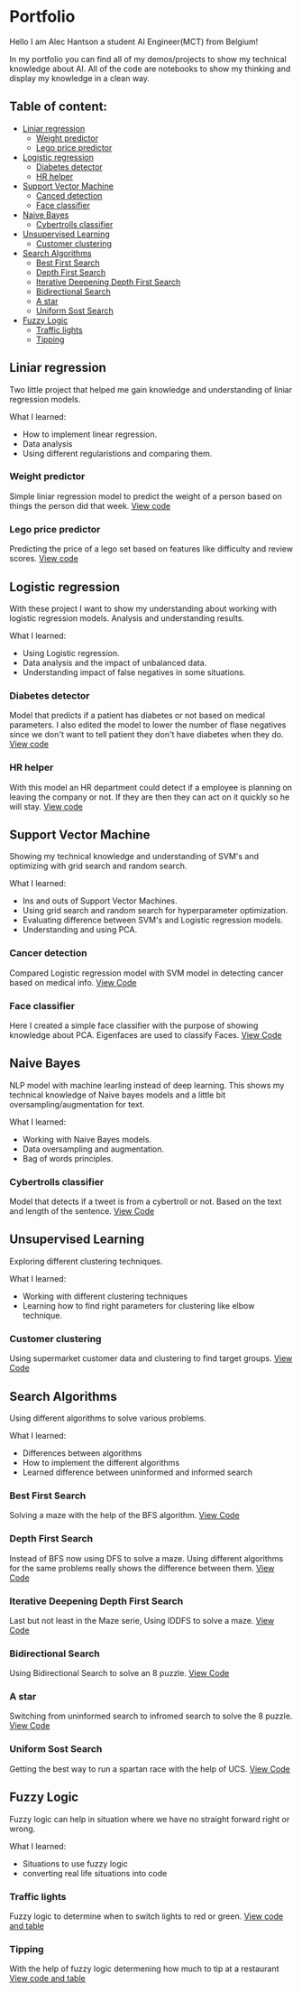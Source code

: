 # Portfolio
Hello I am Alec Hantson a student AI Engineer(MCT) from Belgium!

In my portfolio you can find all of my demos/projects to show my technical knowledge about AI. All of the code are notebooks to show my thinking and display my knowledge in a clean way.

## Table of content:
  - [Liniar regression](#liniar-regression)
    -  [Weight predictor](#weight-predictor)
    -  [Lego price predictor](#lego-price-predictor)
  - [Logistic regression](#logistic-regression)
    - [Diabetes detector](#diabetes-detector)
    - [HR helper](#hr-helper)
  - [Support Vector Machine](#support-vector-machine)
    - [Canced detection](#cancer-detection) 
    - [Face classifier](#face-classifier)
  - [Naive Bayes](#naive-bayes)
    - [Cybertrolls classifier](#cybertrolls-classifier)
  - [Unsupervised Learning](#unsupervised-learning)
    - [Customer clustering](#customer-clustering)
  - [Search Algorithms](#search-algorithms)
    - [Best First Search](#best-first-search)  
    - [Depth First Search](#depth-first-search)
    - [Iterative Deepening Depth First Search](#iterative-deepening-depth-first-search)
    - [Bidirectional Search](#bidirectional-search)
    - [A star](#a-star)
    - [Uniform Sost Search](#uniform-cost-search)
  - [Fuzzy Logic](#fuzzy-logic)
    - [Traffic lights](#traffic-lights) 
    - [Tipping](#tipping) 
   
## Liniar regression
Two little project that helped me gain knowledge and understanding of liniar regression models.

What I learned:
  - How to implement linear regression.
  - Data analysis
  - Using different regularistions and comparing them.

### Weight predictor
Simple liniar regression model to predict the weight of a person based on things the person did that week. [View code](https://github.com/HantsonAlec/Portfolio/blob/main/LinearRegression/Linear_Regression_weight_prediction.ipynb)
### Lego price predictor
Predicting the price of a lego set based on features like difficulty and review scores. [View code](https://github.com/HantsonAlec/Portfolio/blob/main/LinearRegression/Linear_Regression_lego_price_prediction.ipynb)

## Logistic regression
With these project I want to show my understanding about working with logistic regression models. Analysis and understanding results.

What I learned:
  - Using Logistic regression.
  - Data analysis and the impact of unbalanced data.
  - Understanding impact of false negatives in some situations.

### Diabetes detector
Model that predicts if a patient has diabetes or not based on medical parameters. I also edited the model to lower the number of flase negatives since we don't want to tell patient they don't have diabetes when they do. [View code](https://github.com/HantsonAlec/Portfolio/blob/main/LogisticRegression/Logistic_Regression_Diabetes_Classifier.ipynb)
### HR helper
With this model an HR department could detect if a employee is planning on leaving the company or not. If they are then they can act on it quickly so he will stay. [View code](https://github.com/HantsonAlec/Portfolio/blob/main/LogisticRegression/Logistic_Regression_HR_Classifier.ipynb)

## Support Vector Machine
Showing my technical knowledge and understanding of SVM's and optimizing with grid search and random search.

What I learned:
  - Ins and outs of Support Vector Machines.
  - Using grid search and random search for hyperparameter optimization.
  - Evaluating difference between SVM's and Logistic regression models.
  - Understanding and using PCA.

### Cancer detection
Compared Logistic regression model with SVM model in detecting cancer based on medical info. [View Code](https://github.com/HantsonAlec/Portfolio/blob/main/Support_Vector_Machines/SVM_Cancer_Detector.ipynb)
### Face classifier
Here I created a simple face classifier with the purpose of showing knowledge about PCA. Eigenfaces are used to classify Faces. [View Code](https://github.com/HantsonAlec/Portfolio/blob/main/Support_Vector_Machines/Face%20Detection.ipynb)

## Naive Bayes
NLP model with machine learling instead of deep learning. This shows my technical knowledge of Naive bayes models and a little bit oversampling/augmentation for text.

What I learned:
  - Working with Naive Bayes models.
  - Data oversampling and augmentation.
  - Bag of words principles.

### Cybertrolls classifier
Model that detects if a tweet is from a cybertroll or not. Based on the text and length of the sentence. [View Code](https://github.com/HantsonAlec/Portfolio/blob/main/Naive_Bayes/Naive_Bayes_Cybertrolls.ipynb)

## Unsupervised Learning
Exploring different clustering techniques.

What I learned:
  - Working with different clustering techniques
  - Learning how to find right parameters for clustering like elbow technique.

### Customer clustering
Using supermarket customer data and clustering to find target groups. [View Code](https://github.com/HantsonAlec/Portfolio/blob/main/Unsupervised_Learning/Unsupervised_Learning_Clustering.ipynb)

## Search Algorithms
Using different algorithms to solve various problems.

What I learned:
  - Differences between algorithms
  - How to implement the different algorithms
  - Learned difference between uninformed and informed search

### Best First Search
Solving a maze with the help of the BFS algorithm. [View Code](https://github.com/HantsonAlec/Portfolio/blob/main/Search_Algorithms/BFS/lBFS_ladders_Snakes.py)
### Depth First Search
Instead of BFS now using DFS to solve a maze. Using different algorithms for the same problems really shows the difference between them. [View Code](https://github.com/HantsonAlec/Portfolio/blob/main/Search_Algorithms/DFS/DFS_labyrinth.py)
### Iterative Deepening Depth First Search
Last but not least in the Maze serie, Using IDDFS to solve a maze. [View Code](https://github.com/HantsonAlec/Portfolio/blob/main/Search_Algorithms/IDS/IDS_maze.py)
### Bidirectional Search
Using Bidirectional Search to solve an 8 puzzle. [View Code](https://github.com/HantsonAlec/Portfolio/tree/main/Search_Algorithms/Bidirectional)
### A star
Switching from uninformed search to infromed search to solve the 8 puzzle. [View Code](https://github.com/HantsonAlec/Portfolio/blob/main/Search_Algorithms/A*/A_star.py)
### Uniform Sost Search
Getting the best way to run a spartan race with the help of UCS. [View Code](https://github.com/HantsonAlec/Portfolio/blob/main/Search_Algorithms/UCS/UCS_spartan_race.py)

## Fuzzy Logic
Fuzzy logic can help in situation where we have no straight forward right or wrong.

What I learned:
  - Situations to use fuzzy logic
  - converting real life situations into code

### Traffic lights
Fuzzy logic to determine when to switch lights to red or green. [View code and table](https://github.com/HantsonAlec/Portfolio/tree/main/Fuzzy_logic)
### Tipping
With the help of fuzzy logic determening how much to tip at a restaurant [View code and table](https://github.com/HantsonAlec/Portfolio/tree/main/Fuzzy_logic)
